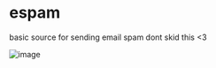 # espam
basic source for sending email spam
dont skid this <3


![image](https://user-images.githubusercontent.com/65371714/208268545-70a0a0f1-65c8-4739-93c2-203c9c51e294.png)
